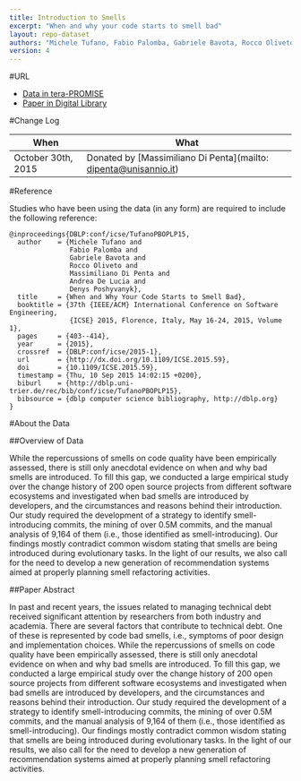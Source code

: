 ```yaml
---
title: Introduction to Smells
excerpt: "When and why your code starts to smell bad"
layout: repo-dataset
authors: "Michele Tufano, Fabio Palomba, Gabriele Bavota, Rocco Oliveto, Massimiliano Di Penta, Andrea De Lucia, Denys Poshyvanyk"
version: 4
---
```


#URL

* [Data in tera-PROMISE](https://terapromise.csc.ncsu.edu:8443/!/#repo/view/head/defect/bad_smells/smell-introduction)
* [Paper in Digital Library](http://www.cs.wm.edu/~denys/pubs/ICSE'15-BadSmells-CRC.pdf)

#Change Log

When | What
---- | ----
October 30th, 2015 | Donated by [Massimiliano Di Penta](mailto: dipenta@unisannio.it)

#Reference

Studies who have been using the data (in any form) are required to include the following reference:

```
@inproceedings{DBLP:conf/icse/TufanoPBOPLP15,
  author    = {Michele Tufano and
               Fabio Palomba and
               Gabriele Bavota and
               Rocco Oliveto and
               Massimiliano Di Penta and
               Andrea De Lucia and
               Denys Poshyvanyk},
  title     = {When and Why Your Code Starts to Smell Bad},
  booktitle = {37th {IEEE/ACM} International Conference on Software Engineering,
               {ICSE} 2015, Florence, Italy, May 16-24, 2015, Volume 1},
  pages     = {403--414},
  year      = {2015},
  crossref  = {DBLP:conf/icse/2015-1},
  url       = {http://dx.doi.org/10.1109/ICSE.2015.59},
  doi       = {10.1109/ICSE.2015.59},
  timestamp = {Thu, 10 Sep 2015 14:02:15 +0200},
  biburl    = {http://dblp.uni-trier.de/rec/bib/conf/icse/TufanoPBOPLP15},
  bibsource = {dblp computer science bibliography, http://dblp.org}
}
```

#About the Data

##Overview of Data

While the repercussions of smells on code quality have been empirically assessed, there is still only anecdotal evidence on when and why bad smells are introduced. To fill this gap, we conducted a large empirical study over the change history of 200 open source projects from different software ecosystems and investigated when bad smells are introduced by developers, and the circumstances and reasons behind their introduction. Our study required the development of a strategy to identify smell-introducing commits, the mining of over 0.5M commits, and the manual analysis of 9,164 of them (i.e., those identified as smell-introducing). Our findings mostly contradict common wisdom stating that smells are being introduced during evolutionary tasks. In the light of our results, we also call for the need to develop a new generation of recommendation systems aimed at properly planning smell refactoring activities.

##Paper Abstract

In past and recent years, the issues related to managing technical debt received significant attention by researchers from both industry and academia. There are several factors that contribute to technical debt. One of these is represented by code bad  smells, i.e., symptoms  of  poor  design  and  implementation choices.  While  the  repercussions  of  smells  on  code  quality  have been  empirically  assessed,  there is still  only  anecdotal  evidence on when and why bad  smells  are  introduced.  To  fill  this  gap, we conducted a large empirical study over the change history of 200 open source projects from different software ecosystems and investigated when bad smells are introduced by developers, and the  circumstances  and  reasons  behind  their  introduction.  Our study  required  the  development  of  a  strategy  to  identify smell-introducing commits, the mining of over 0.5M commits, and the manual  analysis  of  9,164  of  them  (i.e., those  identified  as smell-introducing).  Our  findings  mostly  contradict  common  wisdom stating  that  smells  are  being  introduced  during  evolutionary tasks.  In  the  light  of  our  results,  we  also  call  for  the  need  to develop  a  new  generation  of  recommendation  systems  aimed  at properly planning smell refactoring activities.
